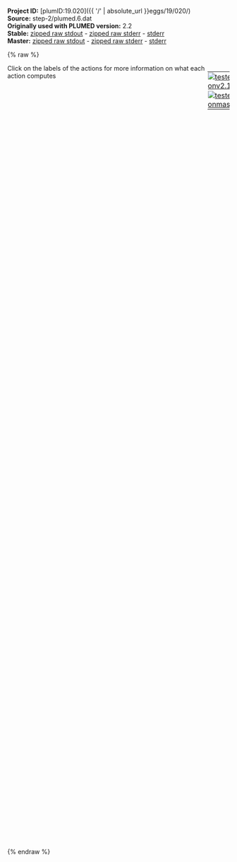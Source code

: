 **Project ID:** [plumID:19.020]({{ '/' | absolute_url }}eggs/19/020/)  
**Source:** step-2/plumed.6.dat  
**Originally used with PLUMED version:** 2.2  
**Stable:** [zipped raw stdout](plumed.6.dat.plumed.stdout.txt.zip) - [zipped raw stderr](plumed.6.dat.plumed.stderr.txt.zip) - [stderr](plumed.6.dat.plumed.stderr)  
**Master:** [zipped raw stdout](plumed.6.dat.plumed_master.stdout.txt.zip) - [zipped raw stderr](plumed.6.dat.plumed_master.stderr.txt.zip) - [stderr](plumed.6.dat.plumed_master.stderr)  

{% raw %}
<div style="width: 100%; float:left">
<div style="width: 90%; float:left" id="value_details_data/step-2/plumed.6.dat"> Click on the labels of the actions for more information on what each action computes </div>
<div style="width: 10%; float:left"><table><tr><td style="padding:1px"><a href="plumed.6.dat.plumed.stderr"><img src="https://img.shields.io/badge/v2.10-passing-green.svg" alt="tested onv2.10" /></a></td></tr><tr><td style="padding:1px"><a href="plumed.6.dat.plumed_master.stderr"><img src="https://img.shields.io/badge/master-passing-green.svg" alt="tested onmaster" /></a></td></tr></table></div></div>
<pre style="width=97%;">
<span style="color:blue" class="comment">#RESTART</span>
<span class="plumedtooltip" style="color:green">MOLINFO<span class="right">This command is used to provide information on the molecules that are present in your system. <a href="https://www.plumed.org/doc-master/user-doc/html/_m_o_l_i_n_f_o.html" style="color:green">More details</a><i></i></span></span> <span class="plumedtooltip">STRUCTURE<span class="right">a file in pdb format containing a reference structure<i></i></span></span>=reference.pdb
<span style="display:none;" id="data/step-2/plumed.6.dat">The MOLINFO action with label <b></b> calculates something</span><span class="plumedtooltip" style="color:green">WHOLEMOLECULES<span class="right">This action is used to rebuild molecules that can become split by the periodic boundary conditions. <a href="https://www.plumed.org/doc-master/user-doc/html/_w_h_o_l_e_m_o_l_e_c_u_l_e_s.html" style="color:green">More details</a><i></i></span></span> <span class="plumedtooltip">STRIDE<span class="right"> the frequency with which molecules are reassembled<i></i></span></span>=1 <span class="plumedtooltip">ENTITY0<span class="right">the atoms that make up a molecule that you wish to align<i></i></span></span>=1-427

<span id="data/step-2/plumed.6.data_short"><span id="data/step-2/plumed.6.datdefa_short"><b name="data/step-2/plumed.6.data" onclick='showPath("data/step-2/plumed.6.dat","data/step-2/plumed.6.data","data/step-2/plumed.6.data_shortcut","black")'>a</b><span style="display:none;" id="data/step-2/plumed.6.data_shortcut">The ALPHARMSD action with label <b>a</b> calculates the following quantities:<table  align="center" frame="void" width="95%" cellpadding="5%"><tr><td width="5%"><b> Quantity </b>  </td><td width="5%"><b> Type </b>  </td><td><b> Description </b> </td></tr><tr><td width="5%">a</td><td width="5%"><font color="black">scalar</font></td><td>if LESS_THAN is present the RMSD distance between each residue and the ideal alpha helix.  If LESS_THAN is not present the number of residue segments where the structure is similar to an alpha helix</td></tr></table></span>: <span class="plumedtooltip" style="color:green">ALPHARMSD<span class="right">Probe the alpha helical content of a protein structure. This action is <a class="toggler" href='javascript:;' onclick='toggleDisplay("data/step-2/plumed.6.data");'>a shortcut</a> and it has <a class="toggler" href='javascript:;' onclick='toggleDisplay("data/step-2/plumed.6.datdefa");'>hidden defaults</a>. <a href="https://www.plumed.org/doc-master/user-doc/html/_a_l_p_h_a_r_m_s_d.html">More details</a><i></i></span></span> <span class="plumedtooltip">RESIDUES<span class="right">this command is used to specify the set of residues that could conceivably form part of the secondary structure<i></i></span></span>=all <span class="plumedtooltip">TYPE<span class="right"> the manner in which RMSD alignment is performed<i></i></span></span>=DRMSD <span class="plumedtooltip">R_0<span class="right">The r_0 parameter of the switching function<i></i></span></span>=0.08 <span class="plumedtooltip">NN<span class="right"> The n parameter of the switching function<i></i></span></span>=8 <span class="plumedtooltip">MM<span class="right"> The m parameter of the switching function<i></i></span></span>=12 
</span><span id="data/step-2/plumed.6.datdefa_long" style="display:none;"><b name="data/step-2/plumed.6.data" onclick='showPath("data/step-2/plumed.6.dat","data/step-2/plumed.6.data","data/step-2/plumed.6.data_shortcut","black")'>a</b>: <span class="plumedtooltip" style="color:green">ALPHARMSD<span class="right">Probe the alpha helical content of a protein structure. This action is <a class="toggler" href='javascript:;' onclick='toggleDisplay("data/step-2/plumed.6.data");'>a shortcut</a> and uses the <a class="toggler" href='javascript:;' onclick='toggleDisplay("data/step-2/plumed.6.datdefa");'>defaults shown here</a>. <a href="https://www.plumed.org/doc-master/user-doc/html/_a_l_p_h_a_r_m_s_d.html">More details</a><i></i></span></span> <span class="plumedtooltip">RESIDUES<span class="right">this command is used to specify the set of residues that could conceivably form part of the secondary structure<i></i></span></span>=all <span class="plumedtooltip">TYPE<span class="right"> the manner in which RMSD alignment is performed<i></i></span></span>=DRMSD <span class="plumedtooltip">R_0<span class="right">The r_0 parameter of the switching function<i></i></span></span>=0.08 <span class="plumedtooltip">NN<span class="right"> The n parameter of the switching function<i></i></span></span>=8 <span class="plumedtooltip">MM<span class="right"> The m parameter of the switching function<i></i></span></span>=12  <span class="plumedtooltip">D_0<span class="right"> The d_0 parameter of the switching function<i></i></span></span>=0.0
</span></span><span id="data/step-2/plumed.6.data_long" style="display:none;"><span style="color:blue" class="comment"># PLUMED interprets the command:
</span><span class="toggler" style="color:red" onclick='toggleDisplay("data/step-2/plumed.6.data")'># a: ALPHARMSD RESIDUES=all TYPE=DRMSD R_0=0.08 NN=8 MM=12 </span>
<span style="color:blue" class="comment"># as follows (Click the red comment above to revert to the short version of the input):</span>
<b name="data/step-2/plumed.6.data_rmsd" onclick='showPath("data/step-2/plumed.6.dat","data/step-2/plumed.6.data_rmsd","data/step-2/plumed.6.data_rmsd","blue")'>a_rmsd</b><span style="display:none;" id="data/step-2/plumed.6.data_rmsd">The SECONDARY_STRUCTURE_RMSD action with label <b>a_rmsd</b> calculates the following quantities:<table  align="center" frame="void" width="95%" cellpadding="5%"><tr><td width="5%"><b> Quantity </b>  </td><td width="5%"><b> Type </b>  </td><td><b> Description </b> </td></tr><tr><td width="5%">a_rmsd</td><td width="5%"><font color="blue">vector</font></td><td>a vector containing the rmsd distance between each of the residue segments and the reference structure</td></tr></table></span>: <span class="plumedtooltip" style="color:green">SECONDARY_STRUCTURE_RMSD<span class="right">Calclulate the distance between segments of a protein and a reference structure of interest <a href="https://www.plumed.org/doc-master/user-doc/html/_s_e_c_o_n_d_a_r_y__s_t_r_u_c_t_u_r_e__r_m_s_d.html" style="color:green">More details</a><i></i></span></span> <span class="plumedtooltip">BONDLENGTH<span class="right">the length to use for bonds<i></i></span></span>=0.17 <span class="plumedtooltip">ATOMS<span class="right">this is the full list of atoms that we are investigating<i></i></span></span>=7,9,11,19,20,21,23,25,31,32,33,35,37,46,47,48,50,52,58,59,60,62,64,74,75,76,78,80,85,86,87,89,91,97,98,99,101,103,116,117,118,120,122,131,132,133,135,137,155,156,157,159,161,179,180,181,183,185,198,199,200,202,204,208,209,210,212,214,225,226,227,229,231,249,250,251,253,255,268,269,270,272,274,278,279,280,282,284,293,294,295,297,299,317,318,319,321,323,341,342,343,345,347,358,359,360,362,364,373,374,375,377,379,385,386,387,389,391,396,397,398,400,402,406,407,408,410,412,420,421 <span class="plumedtooltip">TYPE<span class="right"> the manner in which RMSD alignment is performed<i></i></span></span>=DRMSD <span class="plumedtooltip">SEGMENT1<span class="right">this is the lists of atoms in the segment that are being considered<i></i></span></span>=0,1,2,3,4,5,6,7,8,9,10,11,12,13,14,15,16,17,18,19,20,21,22,23,24,25,26,27,28,29 <span class="plumedtooltip">SEGMENT2<span class="right">this is the lists of atoms in the segment that are being considered<i></i></span></span>=5,6,7,8,9,10,11,12,13,14,15,16,17,18,19,20,21,22,23,24,25,26,27,28,29,30,31,32,33,34 <span class="plumedtooltip">SEGMENT3<span class="right">this is the lists of atoms in the segment that are being considered<i></i></span></span>=10,11,12,13,14,15,16,17,18,19,20,21,22,23,24,25,26,27,28,29,30,31,32,33,34,35,36,37,38,39 <span class="plumedtooltip">SEGMENT4<span class="right">this is the lists of atoms in the segment that are being considered<i></i></span></span>=15,16,17,18,19,20,21,22,23,24,25,26,27,28,29,30,31,32,33,34,35,36,37,38,39,40,41,42,43,44 <span class="plumedtooltip">SEGMENT5<span class="right">this is the lists of atoms in the segment that are being considered<i></i></span></span>=20,21,22,23,24,25,26,27,28,29,30,31,32,33,34,35,36,37,38,39,40,41,42,43,44,45,46,47,48,49 <span class="plumedtooltip">STRUCTURE1<span class="right">the reference structure<i></i></span></span>=0.733,0.519,5.298,1.763,0.81,4.301,3.166,0.543,4.881,1.527,-0.045,3.053,1.646,0.436,1.928,1.18,-1.312,3.254,0.924,-2.203,2.126,0.65,-3.626,2.626,-0.239,-1.711,1.261,-0.19,-1.815,0.032,-1.28,-1.172,1.891,-2.416,-0.661,1.127,-3.548,-0.217,2.056,-1.964,0.529,0.276,-2.364,0.659,-0.88,-1.13,1.391,0.856,-0.62,2.565,0.148,0.228,3.439,1.077,0.231,2.129,-1.032,0.179,2.733,-2.099,1.028,1.084,-0.833,1.872,0.593,-1.919,2.85,-0.462,-1.397,1.02,0.02,-3.049,1.317,0.227,-4.224,-0.051,-0.684,-2.696,-0.927,-1.261,-3.713,-1.933,-2.219,-3.074,-1.663,-0.171,-4.475,-1.916,-0.296,-5.673     <span style="color:blue" class="comment"># Action input conctinues with 16 further SEGMENTn keywords, </span>
<b name="data/step-2/plumed.6.data_lt" onclick='showPath("data/step-2/plumed.6.dat","data/step-2/plumed.6.data_lt","data/step-2/plumed.6.data_lt","blue")'>a_lt</b><span style="display:none;" id="data/step-2/plumed.6.data_lt">The LESS_THAN action with label <b>a_lt</b> calculates the following quantities:<table  align="center" frame="void" width="95%" cellpadding="5%"><tr><td width="5%"><b> Quantity </b>  </td><td width="5%"><b> Type </b>  </td><td><b> Description </b> </td></tr><tr><td width="5%">a_lt</td><td width="5%"><font color="blue">vector</font></td><td>the vector obtained by doing an element-wise application of a function that is one if the input is less than a threshold to the input vectors</td></tr></table></span>: <span class="plumedtooltip" style="color:green">LESS_THAN<span class="right">Use a switching function to determine how many of the input variables are less than a certain cutoff. <a href="https://www.plumed.org/doc-master/user-doc/html/_l_e_s_s__t_h_a_n.html" style="color:green">More details</a><i></i></span></span> <span class="plumedtooltip">ARG<span class="right">the values input to this function<i></i></span></span>=<b name="data/step-2/plumed.6.data_rmsd">a_rmsd</b> <span class="plumedtooltip">SWITCH<span class="right">This keyword is used if you want to employ an alternative to the continuous swiching function defined above<i></i></span></span>={RATIONAL R_0=0.08 D_0=0.0 NN=8 MM=12}
<b name="data/step-2/plumed.6.data" onclick='showPath("data/step-2/plumed.6.dat","data/step-2/plumed.6.data","data/step-2/plumed.6.data","black")'>a</b><span style="display:none;" id="data/step-2/plumed.6.data">The SUM action with label <b>a</b> calculates the following quantities:<table  align="center" frame="void" width="95%" cellpadding="5%"><tr><td width="5%"><b> Quantity </b>  </td><td width="5%"><b> Type </b>  </td><td><b> Description </b> </td></tr><tr><td width="5%">a</td><td width="5%"><font color="black">scalar</font></td><td>the sum of all the elements in the input vector</td></tr></table></span>: <span class="plumedtooltip" style="color:green">SUM<span class="right">Calculate the sum of the arguments <a href="https://www.plumed.org/doc-master/user-doc/html/_s_u_m.html" style="color:green">More details</a><i></i></span></span> <span class="plumedtooltip">ARG<span class="right">the values input to this function<i></i></span></span>=<b name="data/step-2/plumed.6.data_lt">a_lt</b> <span class="plumedtooltip">PERIODIC<span class="right">if the output of your function is periodic then you should specify the periodicity of the function<i></i></span></span>=NO
<span style="color:blue"># --- End of included input --- </span></span><b name="data/step-2/plumed.6.datg" onclick='showPath("data/step-2/plumed.6.dat","data/step-2/plumed.6.datg","data/step-2/plumed.6.datg","black")'>g</b><span style="display:none;" id="data/step-2/plumed.6.datg">The GYRATION action with label <b>g</b> calculates the following quantities:<table  align="center" frame="void" width="95%" cellpadding="5%"><tr><td width="5%"><b> Quantity </b>  </td><td width="5%"><b> Type </b>  </td><td><b> Description </b> </td></tr><tr><td width="5%">g</td><td width="5%"><font color="black">scalar</font></td><td>the radius of gyration</td></tr></table></span>: <span class="plumedtooltip" style="color:green">GYRATION<span class="right">Calculate the radius of gyration, or other properties related to it. <a href="https://www.plumed.org/doc-master/user-doc/html/_g_y_r_a_t_i_o_n.html" style="color:green">More details</a><i></i></span></span> <span class="plumedtooltip">TYPE<span class="right"> The type of calculation relative to the Gyration Tensor you want to perform<i></i></span></span>=RADIUS <span class="plumedtooltip">ATOMS<span class="right">the group of atoms that you are calculating the Gyration Tensor for<i></i></span></span>=9,23,35,50,62,78,89,101,120,135,159,183,202,212,229,253,272,282,297,321,345,362,377,389,400,410
<b name="data/step-2/plumed.6.datene" onclick='showPath("data/step-2/plumed.6.dat","data/step-2/plumed.6.datene","data/step-2/plumed.6.datene","black")'>ene</b><span style="display:none;" id="data/step-2/plumed.6.datene">The ENERGY action with label <b>ene</b> calculates the following quantities:<table  align="center" frame="void" width="95%" cellpadding="5%"><tr><td width="5%"><b> Quantity </b>  </td><td width="5%"><b> Type </b>  </td><td><b> Description </b> </td></tr><tr><td width="5%">ene</td><td width="5%"><font color="black">scalar</font></td><td>the internal energy</td></tr></table></span>: <span class="plumedtooltip" style="color:green">ENERGY<span class="right">Calculate the total potential energy of the simulation box. <a href="https://www.plumed.org/doc-master/user-doc/html/_e_n_e_r_g_y.html" style="color:green">More details</a><i></i></span></span>
<br/><b name="data/step-2/plumed.6.datwte" onclick='showPath("data/step-2/plumed.6.dat","data/step-2/plumed.6.datwte","data/step-2/plumed.6.datwte","black")'>wte</b><span style="display:none;" id="data/step-2/plumed.6.datwte">The METAD action with label <b>wte</b> calculates the following quantities:<table  align="center" frame="void" width="95%" cellpadding="5%"><tr><td width="5%"><b> Quantity </b>  </td><td width="5%"><b> Type </b>  </td><td><b> Description </b> </td></tr><tr><td width="5%">wte.bias</td><td width="5%"><font color="black">scalar</font></td><td>the instantaneous value of the bias potential</td></tr></table></span>: <span class="plumedtooltip" style="color:green">METAD<span class="right">Used to performed metadynamics on one or more collective variables. <a href="https://www.plumed.org/doc-master/user-doc/html/_m_e_t_a_d.html" style="color:green">More details</a><i></i></span></span> <span class="plumedtooltip">ARG<span class="right">the labels of the scalars on which the bias will act<i></i></span></span>=<b name="data/step-2/plumed.6.datene">ene</b> <span class="plumedtooltip">PACE<span class="right">the frequency for hill addition<i></i></span></span>=999999999 <span class="plumedtooltip">HEIGHT<span class="right">the heights of the Gaussian hills<i></i></span></span>=2.5 <span class="plumedtooltip">SIGMA<span class="right">the widths of the Gaussian hills<i></i></span></span>=500.0 <span class="plumedtooltip">FILE<span class="right"> a file in which the list of added hills is stored<i></i></span></span>=HILLS_PTWTE <span class="plumedtooltip">BIASFACTOR<span class="right">use well tempered metadynamics and use this bias factor<i></i></span></span>=50.0 <span class="plumedtooltip">TEMP<span class="right">the system temperature - this is only needed if you are doing well-tempered metadynamics<i></i></span></span>=383.528

<b name="data/step-2/plumed.6.datmetad" onclick='showPath("data/step-2/plumed.6.dat","data/step-2/plumed.6.datmetad","data/step-2/plumed.6.datmetad","black")'>metad</b><span style="display:none;" id="data/step-2/plumed.6.datmetad">The METAD action with label <b>metad</b> calculates the following quantities:<table  align="center" frame="void" width="95%" cellpadding="5%"><tr><td width="5%"><b> Quantity </b>  </td><td width="5%"><b> Type </b>  </td><td><b> Description </b> </td></tr><tr><td width="5%">metad.bias</td><td width="5%"><font color="black">scalar</font></td><td>the instantaneous value of the bias potential</td></tr></table></span>: <span class="plumedtooltip" style="color:green">METAD<span class="right">Used to performed metadynamics on one or more collective variables. <a href="https://www.plumed.org/doc-master/user-doc/html/_m_e_t_a_d.html" style="color:green">More details</a><i></i></span></span> <span class="plumedtooltip">ARG<span class="right">the labels of the scalars on which the bias will act<i></i></span></span>=<b name="data/step-2/plumed.6.data">a</b>,<b name="data/step-2/plumed.6.datg">g</b> <span class="plumedtooltip">PACE<span class="right">the frequency for hill addition<i></i></span></span>=500 <span class="plumedtooltip">HEIGHT<span class="right">the heights of the Gaussian hills<i></i></span></span>=0.4184 <span class="plumedtooltip">SIGMA<span class="right">the widths of the Gaussian hills<i></i></span></span>=0.15,0.025 <span class="plumedtooltip">FILE<span class="right"> a file in which the list of added hills is stored<i></i></span></span>=HILLS_PTMetaDWTE <span class="plumedtooltip">BIASFACTOR<span class="right">use well tempered metadynamics and use this bias factor<i></i></span></span>=15.0 <span class="plumedtooltip">TEMP<span class="right">the system temperature - this is only needed if you are doing well-tempered metadynamics<i></i></span></span>=383.528

<span class="plumedtooltip" style="color:green">PRINT<span class="right">Print quantities to a file. <a href="https://www.plumed.org/doc-master/user-doc/html/_p_r_i_n_t.html" style="color:green">More details</a><i></i></span></span> <span class="plumedtooltip">ARG<span class="right">the labels of the values that you would like to print to the file<i></i></span></span>=<b name="data/step-2/plumed.6.data">a</b>,<b name="data/step-2/plumed.6.datg">g</b>,<b name="data/step-2/plumed.6.datene">ene</b>,<b name="data/step-2/plumed.6.datwte">wte.bias</b>,<b name="data/step-2/plumed.6.datmetad">metad.bias</b> <span class="plumedtooltip">STRIDE<span class="right"> the frequency with which the quantities of interest should be output<i></i></span></span>=50 <span class="plumedtooltip">FILE<span class="right">the name of the file on which to output these quantities<i></i></span></span>=COLVAR_MetadWTE

<span class="plumedtooltip" style="color:green">ENDPLUMED<span class="right">Terminate plumed input. <a href="https://www.plumed.org/doc-master/user-doc/html/_e_n_d_p_l_u_m_e_d.html" style="color:green">More details</a><i></i></span></span><span style="color:blue" class="comment">
</span></pre>
{% endraw %}
